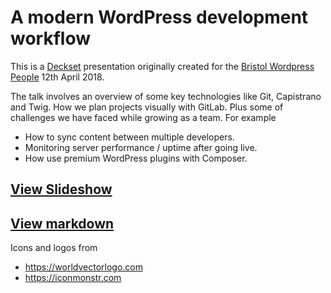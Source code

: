 # A modern WordPress development workflow

This is a [Deckset](https://www.decksetapp.com) presentation originally created for the [Bristol Wordpress People](https://wpbristol.co.uk) 12th April 2018.

The talk involves an overview of some key technologies like Git, Capistrano and Twig. How we plan projects visually with GitLab. Plus some of challenges we have faced while growing as a team. For example
- How to sync content between multiple developers.
- Monitoring server performance / uptime after going live.
- How use premium WordPress plugins with Composer.


## [View Slideshow](https://www.slideshare.net/DavidDarke/a-modern-wordpress-development-workflow/DavidDarke/a-modern-wordpress-development-workflow)
## [View markdown](https://github.com/daviddarke/A-modern-WordPress-development-workflow/blob/master/dev-process.md)


Icons and logos from

- https://worldvectorlogo.com
- https://iconmonstr.com
